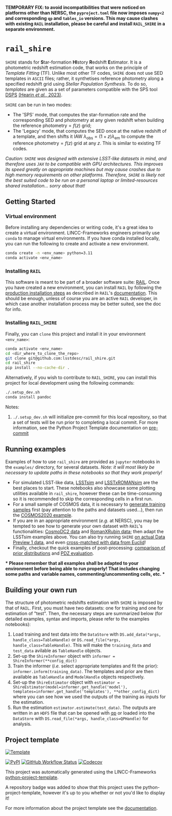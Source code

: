 
**TEMPORARY FIX: to avoid incompatibilities that were noticed on platforms other than NERSC, the `pyproject.toml` file now imposes `numpy<2` and corresponding `qp` and `tables_io` versions. This may cause clashes with existing `RAIL` installation, please be careful and install `RAIL_SHIRE` in a separate environment.**

# `rail_shire`
`SHIRE` stands for **S**tar-formation **HI**story **R**edshift **E**stimator. It is a photometric redshift estimation code, that works on the principle of *Template Fitting* (TF).
Unlike most other TF codes, `SHIRE` does not use SED templates in `ASCII` files; rather, it synthetises reference photometry along a specified redshift grid using *Stellar Population Synthesis*. To do so, *templates* are given as a set of parameters compatible with the SPS tool [DSPS](https://dsps.readthedocs.io/en/latest/) [(Hearin *et al.*, 2023)](https://ui.adsabs.harvard.edu/abs/2023MNRAS.521.1741H/abstract).

`SHIRE` can be run in two modes:
- The 'SPS' mode, that computes the star-formation rate and the corresponding SED and photometry at any given redshift when building the reference $\mathrm{photometry} = f(z)$ grid;
- The 'Legacy' mode, that computes the SED once at the native redshift of a template, and then shifts it IAW $\lambda_\mathrm{obs} = (1+z)\lambda_\mathrm{em}$ to compute the reference $\mathrm{photometry} = f(z)$ grid at any $z$. This is similar to existing TF codes.

_Caution: `SHIRE` was designed with extensive LSST-like datasets in mind, and therefore uses `JAX` to be compatible with GPU architectures. This improves its speed greatly on appropriate machines but may cause crashes due to high memory requirements on other platforms. Therefore, `SHIRE` is likely not the best suited code to be run on a personal laptop or limited-resources shared installation... sorry about that!_

## Getting Started

### Virtual environment
Before installing any dependencies or writing code, it's a great idea to create a
virtual environment. LINCC-Frameworks engineers primarily use `conda` to manage virtual
environments. If you have conda installed locally, you can run the following to
create and activate a new environment.

```bash
conda create -n <env_name> python=3.11
conda activate <env_name>
```

### Installing `RAIL`
This software is meant to be part of a broader software suite: [RAIL](https://github.com/LSSTDESC/rail).
Once you have created a new environment, you can install `RAIL` by following the [production installation steps](https://rail-hub.readthedocs.io/en/latest/source/installation.html#production-installation) as described in `RAIL`'s [documentation](https://rail-hub.readthedocs.io/en/latest/index.html).
This should be enough, unless of course you are an active `RAIL` developer, in which case another installation process may be better suited, see the doc for info.

### Installing `RAIL_SHIRE`
Finally, you can `clone` this project and install it in your environment `<env_name>`:

```bash
conda activate <env_name>
cd <dir_where_to_clone_the_repo>
git clone git@github.com:lsstdesc/rail_shire.git
cd rail_shire
pip install --no-cache-dir .
```

Alternatively, if you wish to contribute to `RAIL_SHIRE`, you can install this project for local
development using the following commands:

```bash
./.setup_dev.sh
conda install pandoc
```

Notes:
1. `./.setup_dev.sh` will initialize pre-commit for this local repository, so
   that a set of tests will be run prior to completing a local commit. For more
   information, see the Python Project Template documentation on 
   [pre-commit](https://lincc-ppt.readthedocs.io/en/latest/practices/precommit.html)

## Running examples
Examples of how to use `rail_shire` are provided as `jupyter` notebooks in the `examples/` directory, for several datasets.
_Note: it will most likely be necessary to update paths in these notebooks so that they work properly!_
- For simulated LSST-like data, [LSSTsim](examples/SHIRE_demo_LSSTsim.ipynb) and [LSSTxROMANsim](examples/SHIRE_demo_LSSTxROMANsim.ipynb) are the best places to start. These notebooks also showcase some plotting utilities available in `rail_shire`, however these can be time-consuming so it is recommended to skip the corresponding cells in a first run.
- For a small sample of COSMOS data, it is necessary to [generate training samples](examples/TrainingSample_COSMOS2020.ipynb) first (pay attention to the paths and datasets used...), then run the [COSMOS2020 example](examples/SHIRE_run_COSMOS2020-SuccessiveRandomTempl.ipynb).
- If you are in an appropriate environment (_e.g._ at NERSC), you may be tempted to see how to generate your own dataset with `RAIL`'s functionalities: [CosmoDC2 data](examples/get_CosmoDC2_gold_phot.ipynb) and [RomanXRubin data](examples/get_RomanRubin_gold_phot.ipynb); then adapt the LSSTsim examples above. You can also try running `SHIRE` [on actual Data Preview 1 data](examples/SHIRE_run_DESC-DP1.ipynb), and even [cross-matched with data from Euclid](examples/SHIRE_run_DESC-DP1-Euclid.ipynb)!
- Finally, checkout the quick examples of post-processing: [comparison of prior distributions](examples/compare_priors.ipynb) and [PDZ evaluation](examples/Evaluation_demo_LSSTsim_v2.ipynb).

__* Please remember that all examples shall be adapted to your environment before being able to run properly! That includes changing some paths and variable names, commenting/uncommenting cells, etc. *__

## Building your own run
The structure of photometric redshifts estimation with `SHIRE` is imposed by that of `RAIL`. First, you must have two datasets: one for training and one for estimation of "test". Then, the necessary steps are summarized below (for detailed examples, syntax and imports, please refer to the examples notebooks):
1. Load training and test data into the `DataStore` with `DS.add_data(*args, handle_class=TableHandle)` or `DS.read_file(*args, handle_class=TableHandle)`. This will make the `training_data` and `test_data` avilable as `TableHandle` objects.
2. Set-up the `ShireInformer` object with `informer = ShireInformer(**config_dict)`
3. Train the informer (_i.e._ select appropriate templates and fit the prior): `informer.inform(training_data)`. The templates and prior are then available as `TableHandle` and `ModelHandle` objects respectively.
4. Set-up the `ShireEstimator` object with `estimator = ShireEstimator(model=informer.get_handle('model'), templates=informer.get_handle('templates'), **other_config_dict)` where you can see how we used the outputs of the training as inputs for the estimation.
5. Run the estimation `estimator.estimate(test_data)`. The outputs are written in an `HDF5` file that can be opened with [qp](https://qp.readthedocs.io/en/main/) or loaded into the `DataStore` with `DS.read_file(*args, handle_class=QPHandle)` for analysis.

## Project template
[![Template](https://img.shields.io/badge/Template-LINCC%20Frameworks%20Python%20Project%20Template-brightgreen)](https://lincc-ppt.readthedocs.io/en/latest/)

[![PyPI](https://img.shields.io/pypi/v/rail_shire?color=blue&logo=pypi&logoColor=white)](https://pypi.org/project/rail_shire/)
[![GitHub Workflow Status](https://img.shields.io/github/actions/workflow/status/LSSTDESC/rail_shire/smoke-test.yml)](https://github.com/LSSTDESC/rail_shire/actions/workflows/smoke-test.yml)
[![Codecov](https://codecov.io/gh/LSSTDESC/rail_shire/branch/main/graph/badge.svg)](https://codecov.io/gh/LSSTDESC/rail_shire)

This project was automatically generated using the LINCC-Frameworks 
[python-project-template](https://github.com/lincc-frameworks/python-project-template).

A repository badge was added to show that this project uses the python-project-template, however it's up to
you whether or not you'd like to display it!

For more information about the project template see the 
[documentation](https://lincc-ppt.readthedocs.io/en/latest/).